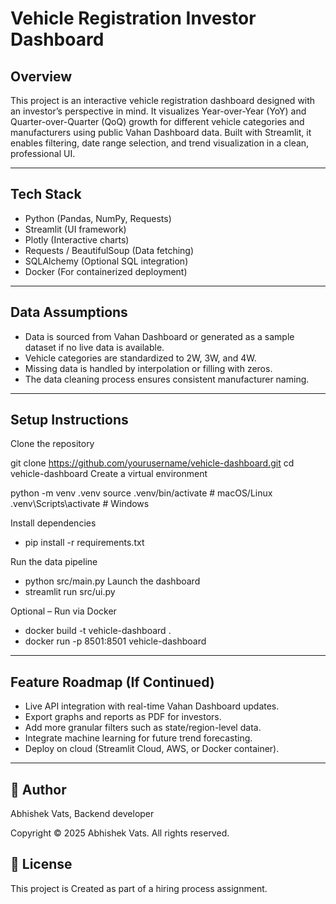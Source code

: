 # Vehicle Registration Investor Dashboard
## Overview
This project is an interactive vehicle registration dashboard designed with an investor’s perspective in mind.
It visualizes Year-over-Year (YoY) and Quarter-over-Quarter (QoQ) growth for different vehicle categories and manufacturers using public Vahan Dashboard data.
Built with Streamlit, it enables filtering, date range selection, and trend visualization in a clean, professional UI.

---

## Tech Stack

- Python (Pandas, NumPy, Requests)
- Streamlit (UI framework)
- Plotly (Interactive charts)
- Requests / BeautifulSoup (Data fetching)
- SQLAlchemy (Optional SQL integration)
- Docker (For containerized deployment)

---

## Data Assumptions

- Data is sourced from Vahan Dashboard or generated as a sample dataset if no live data is available.
- Vehicle categories are standardized to 2W, 3W, and 4W.
- Missing data is handled by interpolation or filling with zeros.
- The data cleaning process ensures consistent manufacturer naming.

---

## Setup Instructions
Clone the repository

git clone https://github.com/yourusername/vehicle-dashboard.git
cd vehicle-dashboard
Create a virtual environment

python -m venv .venv
source .venv/bin/activate   # macOS/Linux
.venv\Scripts\activate      # Windows

Install dependencies
- pip install -r requirements.txt

Run the data pipeline
- python src/main.py
Launch the dashboard
- streamlit run src/ui.py

Optional – Run via Docker
- docker build -t vehicle-dashboard .
- docker run -p 8501:8501 vehicle-dashboard

---

## Feature Roadmap (If Continued)
- Live API integration with real-time Vahan Dashboard updates.
- Export graphs and reports as PDF for investors.
- Add more granular filters such as state/region-level data.
- Integrate machine learning for future trend forecasting.
- Deploy on cloud (Streamlit Cloud, AWS, or Docker container).

---

## 👤 Author
Abhishek Vats, Backend developer

Copyright © 2025 Abhishek Vats. All rights reserved.

## 📄 License
This project is Created as part of a hiring process assignment.

